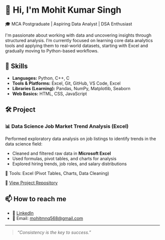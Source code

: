 # 👋 Hi, I'm Mohit Kumar Singh

🎓 MCA Postgraduate | Aspiring Data Analyst | DSA Enthusiast

I'm passionate about working with data and uncovering insights through structured analysis. I’m currently focused on learning core data analytics tools and applying them to real-world datasets, starting with Excel and gradually moving to Python-based workflows.

## 🔧 Skills
- **Languages:** Python, C++, C 
- **Tools & Platforms:** Excel, Git, GitHub, VS Code, Excel  
- **Libraries (Learning):** Pandas, NumPy, Matplotlib, Seaborn
- **Web Basics:** HTML, CSS, JavaScript

## 🛠️ Project

### 📊 Data Science Job Market Trend Analysis (Excel)
Performed exploratory data analysis on job listings to identify trends in the data science field:
- Cleaned and filtered raw data in **Microsoft Excel**
- Used formulas, pivot tables, and charts for analysis
- Explored hiring trends, job roles, and salary distributions

📂 Tools: Excel (Pivot Tables, Charts, Data Cleaning)

🔗 [View Project Repository](https://github.com/denger69/Data_Analytics_Project.git)

## 📫 How to reach me
- 💼 [LinkedIn](www.linkedin.com/in/mohitkumarsingh008) 
- 📧 Email: mohitmnq568@gmail.com

---

> _“Consistency is the key to success.”_

